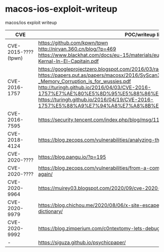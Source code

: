 # macos-ios-exploit-writeup
macos/ios exploit writeup

CVE               |POC/writeup link|
------------------|----------------|
CVE-2015-????(tpwn)|https://github.com/kpwn/tpwn<br>http://nirvan.360.cn/blog/?p=469<br>https://www.blackhat.com/docs/eu-15/materials/eu-15-Todesco-Attacking-The-XNU-Kernal-In-El-Capitain.pdf|
CVE-2016-1757|https://googleprojectzero.blogspot.com/2016/03/race-you-to-kernel.html<br>https://papers.put.as/papers/macosx/2016/SyScan360_SG_2016_-_Memory_Corruption_is_for_wussies.pdf<br>http://turingh.github.io/2016/04/03/CVE-2016-1757%E7%AE%80%E5%8D%95%E5%88%86%E6%9E%90/<br>https://turingh.github.io/2016/04/19/CVE-2016-1757%E5%88%A9%E7%94%A8%E7%A8%8B%E5%BA%8F%E5%88%86%E6%9E%90/
CVE-2016-7595|https://security.tencent.com/index.php/blog/msg/111|
CVE-2018-4124|https://blog.zecops.com/vulnerabilities/analyzing-the-ios-telugu-crash-part-i/|
CVE-2020-????|https://blog.pangu.io/?p=195|
CVE-2020-????|https://blog.zecops.com/vulnerabilities/from-a-comment-to-a-cve-content-filter-strikes-again/|
CVE-2020-9964|https://muirey03.blogspot.com/2020/09/cve-2020-9964-ios-infoleak.html|
CVE-2020-9979|https://blog.chichou.me/2020/08/06/x-site-escape-part-ii-look-up-a-shell-in-the-dictionary/|
CVE-2020-9992|https://blog.zimperium.com/c0ntextomy-lets-debug-together-cve-2020-9992/|
-|https://siguza.github.io/psychicpaper/|
